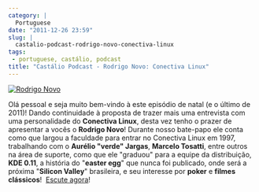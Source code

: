 ```yaml
---
category: |
  Portuguese
date: "2011-12-26 23:59"
slug: |
  castalio-podcast-rodrigo-novo-conectiva-linux
tags:
 - portuguese, castálio, podcast
title: "Castálio Podcast - Rodrigo Novo: Conectiva Linux"
---
```


[![Rodrigo
Novo](http://www.castalio.info/wp-content/uploads/2011/12/rodrigonovo.png)](http://www.castalio.info/wp-content/uploads/2011/12/rodrigonovo.png)

Olá pessoal e seja muito bem-vindo à este episódio de natal (e o último
de 2011)! Dando continuidade à proposta de trazer mais uma entrevista
com uma personalidade do **Conectiva Linux**, desta vez tenho o prazer
de apresentar a vocês o **Rodrigo Novo**! Durante nosso bate-papo ele
conta como que largou a faculdade para entrar no Conectiva Linux em
1997, trabalhando com o **Aurélio "verde" Jargas**, **Marcelo Tosatti**,
entre outros na área de suporte, como que ele "graduou" para a equipe da
distribuição, **KDE 0.11**, a história do "**easter egg**" que nunca foi
publicado, onde será a próxima "**Silicon Valley**" brasileira, e seu
interesse por **poker** e **filmes clássicos**!  [Escute
agora](http://www.castalio.info/rodrigo-novo-conectiva-linux)!
